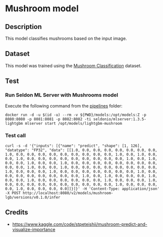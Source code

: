 # Mushroom model
## Description
This model classifies mushrooms based on the input image.

## Dataset

This model was trained using the [Mushroom Classification](https://www.kaggle.com/datasets/uciml/mushroom-classification) dataset.
## Test
### Run Seldon ML Server with Mushrooms model
Execute the following command from the [pipelines](../../) folder:
```
docker run -d -u $(id -u) --rm -v ${PWD}/models:/opt/models:Z -p 8080:8080 -p 8081:8081 -p 8082:8082 -ti seldonio/mlserver:1.3.5-lightgbm mlserver start /opt/models/lightgbm-mushroom
```
### Test call

```
curl -s -d '{"inputs": [{"name": "predict", "shape": [1, 126], "datatype": "FP32", "data": [[1.0, 0.0, 0.0, 0.0, 0.0, 0.0, 0.0, 0.0, 1.0, 0.0, 0.0, 0.0, 0.0, 0.0, 0.0, 0.0, 0.0, 0.0, 1.0, 0.0, 1.0, 0.0, 0.0, 1.0, 0.0, 0.0, 0.0, 0.0, 0.0, 0.0, 0.0, 0.0, 0.0, 1.0, 0.0, 1.0, 0.0, 0.0, 1.0, 0.0, 0.0, 1.0, 0.0, 0.0, 0.0, 0.0, 0.0, 0.0, 0.0, 0.0, 0.0, 0.0, 1.0, 0.0, 0.0, 1.0, 0.0, 0.0, 0.0, 0.0, 0.0, 0.0, 0.0, 0.0, 1.0, 0.0, 0.0, 0.0, 1.0, 0.0, 0.0, 0.0, 0.0, 0.0, 0.0, 0.0, 1.0, 0.0, 0.0, 0.0, 0.0, 0.0, 0.0, 0.0, 0.0, 1.0, 0.0, 1.0, 0.0, 0.0, 0.0, 1.0, 0.0, 0.0, 1.0, 0.0, 0.0, 0.0, 0.0, 0.0, 0.0, 1.0, 0.0, 0.0, 0.0, 1.0, 0.0, 0.0, 0.0, 0.0, 0.0, 0.0, 0.0, 0.0, 0.0, 0.0, 1.0, 0.0, 0.0, 0.0, 0.0, 1.0, 0.0, 0.0, 0.0, 0.0]]}]}' -H 'Content-Type: application/json' -X POST http://localhost:8080/v2/models/mushroom-lgb/versions/v0.1.0/infer
```
## Credits
 - https://www.kaggle.com/code/stpeteishii/mushroom-predict-and-visualize-importance